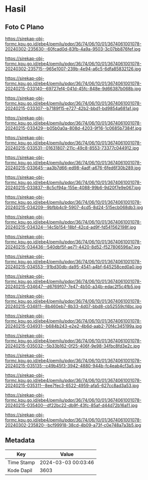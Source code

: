 # Hasil

## Foto C Plano

https://sirekap-obj-formc.kpu.go.id/ebe4/pemilu/pdpr/36/74/06/10/01/3674061001078-20240302-235630--60fcad0d-83fb-4a9a-9503-3c07bb876fef.jpg

https://sirekap-obj-formc.kpu.go.id/ebe4/pemilu/pdpr/36/74/06/10/01/3674061001078-20240302-235715--965e1007-239b-4e94-a6c5-6dfa85832126.jpg

https://sirekap-obj-formc.kpu.go.id/ebe4/pemilu/pdpr/36/74/06/10/01/3674061001078-20240215-033140--69727ef4-041d-45fc-848e-9d66387b068b.jpg

https://sirekap-obj-formc.kpu.go.id/ebe4/pemilu/pdpr/36/74/06/10/01/3674061001078-20240215-033307--b7189f15-e727-42b2-bbd1-bd9854a681a1.jpg

https://sirekap-obj-formc.kpu.go.id/ebe4/pemilu/pdpr/36/74/06/10/01/3674061001078-20240215-033429--b05b0a0a-808d-4203-9f16-1c0685b7384f.jpg

https://sirekap-obj-formc.kpu.go.id/ebe4/pemilu/pdpr/36/74/06/10/01/3674061001078-20240215-033531--01631807-211c-49c8-8553-73377c044912.jpg

https://sirekap-obj-formc.kpu.go.id/ebe4/pemilu/pdpr/36/74/06/10/01/3674061001078-20240215-033645--aa3b7d66-ed98-4adf-a676-6fed6f30b289.jpg

https://sirekap-obj-formc.kpu.go.id/ebe4/pemilu/pdpr/36/74/06/10/01/3674061001078-20240215-033837--8c5cf94a-155e-4088-99b6-9d20f7e9e067.jpg

https://sirekap-obj-formc.kpu.go.id/ebe4/pemilu/pdpr/36/74/06/10/01/3674061001078-20240215-034209--9bfbb4c9-5907-4cd5-8d24-515ecb068db3.jpg

https://sirekap-obj-formc.kpu.go.id/ebe4/pemilu/pdpr/36/74/06/10/01/3674061001078-20240215-034324--14c5b154-18bf-42cd-ad9f-fd541562198f.jpg

https://sirekap-obj-formc.kpu.go.id/ebe4/pemilu/pdpr/36/74/06/10/01/3674061001078-20240215-034436--540dbf5f-ae71-4420-8d52-f527806596a7.jpg

https://sirekap-obj-formc.kpu.go.id/ebe4/pemilu/pdpr/36/74/06/10/01/3674061001078-20240215-034553--91bd30db-da95-4541-a4bf-645258ced0a0.jpg

https://sirekap-obj-formc.kpu.go.id/ebe4/pemilu/pdpr/36/74/06/10/01/3674061001078-20240215-034647--d6769f07-7e47-4b50-a34b-edac2f5c4fb5.jpg

https://sirekap-obj-formc.kpu.go.id/ebe4/pemilu/pdpr/36/74/06/10/01/3674061001078-20240215-034811--8b460eb7-8b33-4d07-bbd8-cb52559cf4bc.jpg

https://sirekap-obj-formc.kpu.go.id/ebe4/pemilu/pdpr/36/74/06/10/01/3674061001078-20240215-034931--b684b243-e2e2-4b6d-aab2-70f4c345199a.jpg

https://sirekap-obj-formc.kpu.go.id/ebe4/pemilu/pdpr/36/74/06/10/01/3674061001078-20240215-035032--5b33b162-0f25-406f-9e98-34fbc8fd3e2c.jpg

https://sirekap-obj-formc.kpu.go.id/ebe4/pemilu/pdpr/36/74/06/10/01/3674061001078-20240215-035135--c49b45f3-3942-4880-944b-fc4eab4cf3a5.jpg

https://sirekap-obj-formc.kpu.go.id/ebe4/pemilu/pdpr/36/74/06/10/01/3674061001078-20240215-035311--8ee7fec3-6522-4959-afa5-627cc8ad3a53.jpg

https://sirekap-obj-formc.kpu.go.id/ebe4/pemilu/pdpr/36/74/06/10/01/3674061001078-20240215-035400--df22bc22-db9f-43fc-85af-d44d72b16a11.jpg

https://sirekap-obj-formc.kpu.go.id/ebe4/pemilu/pdpr/36/74/06/10/01/3674061001078-20240302-235820--bcf99918-38cd-4b09-a73f-c0e748a7a3b5.jpg


## Metadata

| Key        | Value               |
| ---------- | ------------------- |
| Time Stamp | 2024-03-03 00:03:46 |
| Kode Dapil | 3603                |



